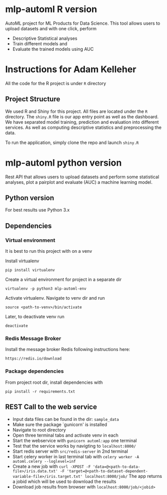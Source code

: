 # mlp-automl R version
AutoML project for ML Products for Data Science. 
This tool allows users to upload datasets and with one click, perform
- Descriptive Statistical analyses
- Train different models and
- Evaluate the trained models using AUC

# Instructions for Adam Kelleher
All the code for the R project is under `R` directory

## Project Structure

We used R and Shiny for this project. All files are located under 
the `R` directory. The `shiny.R` file is our app entry point as well as 
the dashboard. We have separated model training, prediction and evaluation
into different services. As well as computing descriptive statistics and 
preprocessing the data.

To run the application, simply clone the repo and launch `shiny.R` 

# mlp-automl python version
Rest API that allows users to upload datasets and perform some statistical
analyses, plot a pairplot and evaluate (AUC) a machine learning model.

## Python version
For best results use Python 3.x

## Dependencies
### Virtual environment
It is best to run this project with on a venv

Install virtualenv

`pip install virtualenv`

Create a virtual environment for project in a separate dir

`virtualenv -p python3 mlp-automl-env`

Activate virtualenv. Navigate to venv dir and run

`source <path-to-venv>/bin/activate`

Later, to deactivate venv run

`deactivate`

### Redis Message Broker
Install the message broker Redis following instructions here:

`https://redis.io/download`

### Package dependencies

From project root dir, install dependencies with 

`pip install -r requirements.txt`

## REST Call to the web service
- Input data files can be found in the dir: `sample_data`
- Make sure the package `gunicorn' is installed
- Navigate to root directory
- Open three terminal tabs and activate venv in each
- Start the webservice with `gunicorn automl:app` one terminal
- Test that the service works by navigting to `localhost:8000/`
- Start redis server with `src/redis-server` in 2nd terminal
- Start celery worker in last terminal tab with `celery worker -A automl.celery --loglevel=inf`
- Create a new job with `curl -XPOST -F 'data=@<path-to-data-file>/iris.data.txt' -F 'target=@<path-to-dataset-dependent-variable-file>/iris.target.txt' localhost:8000/job/`
  The app returns a jobid which will be used to download the results
- Download job results from browser with `localhost:8000/job/<jobid>`
